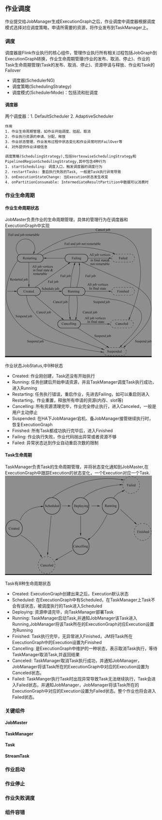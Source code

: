 ## 作业调度
作业提交给JobManager生成ExecutionGraph之后，作业调度中调度器根据调度模式选择对应调度策略，申请所需要的资源，将作业发布到TaskManager上。
### 调度
调度器是Flink作业执行的核心组件，管理作业执行所有相关过程包括JobGraph到ExecutionGraph转换，作业生命周期管理(作业的发布、取消、停止)、作业的Task生命周期管理(Task的发布、取消、停止)、资源申请与释放、作业和Task的Failover
* 调度器(SchedulerNG)
* 调度策略(SchedulingStrategy)
* 调度模式(SchedulerMode)：包括流和批调度

#### 调度器
两个调度器：1. DefaultScheduler  2. AdaptiveScheduler
```text
作用
1. 作业生命周期管理，如作业开始调度、挂起、取消
2. 作业执行资源的申请、分配、释放
3. 作业状态管理，作业发布过程中状态变化和作业异常时的FailOver等
4. 对外提供作业详细信息
```
```text
调度策略(SchedulingStrategy),包括VertexwiseSchedulingStrategy和PipelinedRegionSchedulingStrategy,其中包含4种行为
1. startScheduling: 调度入口，触发调度器的调度行为
2. restartTasks: 重启执行失败的Task, 一般是Task执行异常导致
3. onExecutionStateChange: 当Execution状态发生改变
4. onPartitionConsumable: IntermediateResultPartition中数据可以消费时
```
### 作业生命周期
#### 作业生命周期状态
JobMaster负责作业的生命周期管理，具体的管理行为在调度器和ExecutionGraph中实现
![作业生命周期状态转移.png](../img/作业生命周期状态转移.png)

作业状态JobStatus,中9种状态
* Created: 作业刚创建，Task还没有开始执行
* Running: 任务创建后开始申请资源，并且TaskManager调度Task执行成功，进入Running
* Restarting: 任务执行错误，重启作业，先进去Failing，如可以重启则进入Restarting，作业重置，释放所有申请的资源(内存、slot等)
* Cancelling: 所有资源清理完毕，作业完全停止执行，进入Canceled，一般是用户主动停止
* Suspended: 在HA下JobManager宕机、备JobManager接管继续执行时，恢复ExecutionGraph
* Finished: 所有Task都成功执行完毕后，进入Finished
* Failing: 作业执行失败，作业代码抛出异常或者资源不够
* Failed: 异常状态达到作业自动重启次数的限制

#### Task生命周期
TaskManager负责Task的生命周期管理，并将状态变化通知到JobMaster,在ExecutionGraph中跟踪Execution的状态变化，一个Execution对应一个Task.
![Task生命周期变化.png](../img/Task生命周期变化.png)

Task有8种生命周期状态
* Created: ExecutionGraph创建出来之后，Execution默认状态
* Scheduled: 在ExecutionGraph中有Scheduled，在TaskManager上Task不会有该状态，被调度执行的Task进入Scheduled
* Deploying: 资源申请完毕，向TaskManager部署Task
* Running: TaskManager启动Task,并通知JobManager该Task进入Running,JobManager将该Task所在的ExecutionGraph对应Execution设置为Running
* Finished: Task执行完毕，无异常进入Finished，JM将Task所在ExecutionGraph中的Execution设置为Finished
* Cancelling: 是ExecutionGraph中维护的一种状态，表示取消Task执行，等待TaskManager取消Task,并返回结果
* Canceled: TaskManager取消Task执行成功，并通知JobManager，JobManager将该Task所在的ExecutionGraph中对应的Execution设置为Canceled状态。
* Failed: TaskManger执行Task时出现异常导致Task无法继续执行，Task会进入Failed状态，并通知JobManager，JobManager将该Task所在的ExecutionGraph中对应的Execution设置为Failed状态。整个作业也将会进入Failed状态。

### 关键组件
#### JobMaster
#### TaskManager
#### Task
#### StreamTask
### 作业启动
### 作业停止
### 作业失败调度
### 组件容错